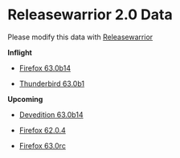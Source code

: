 

Releasewarrior 2.0 Data
=======================

Please modify this data with [Releasewarrior](https://github.com/mozilla-releng/releasewarrior-2.0)

**Inflight**

* [Firefox 63.0b14](/inflight/firefox/firefox-beta-63.0b14.md)

* [Thunderbird 63.0b1](/inflight/thunderbird/thunderbird-beta-63.0b1.md)

**Upcoming**

* [Devedition 63.0b14](/upcoming/devedition/devedition-devedition-63.0b14.md)

* [Firefox 62.0.4](/upcoming/firefox/firefox-release-62.0.4.md)

* [Firefox 63.0rc](/upcoming/firefox/firefox-release-rc-63.0rc.md)

